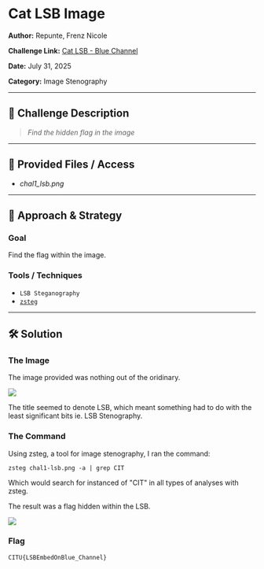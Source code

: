 # Cat LSB Image

**Author:** Repunte, Frenz Nicole

**Challenge Link:** [Cat LSB - Blue Channel](https://github.com/slaee/CITU-CTFd-event/blob/main/misc/chal1_lsb.png)

**Date:** July 31, 2025

**Category:** Image Stenography

---

## 🧠 Challenge Description

> *Find the hidden flag in the image*  

---

## 📁 Provided Files / Access

 - *chal1_lsb.png*

---

## 🧪 Approach & Strategy

### Goal

Find the flag within the image.

### Tools / Techniques

- `LSB Steganography`
- [`zsteg`](https://github.com/zed-0xff/zsteg)

---

## 🛠️ Solution

### The Image
The image provided was nothing out of the oridinary.

![](/images/chal1-lsb-1.png) 

The title seemed to denote LSB, which meant something had to do with the least significant bits ie. LSB Stenography.

### The Command
Using zsteg, a tool for image stenography, I ran the command:

```
zsteg chal1-lsb.png -a | grep CIT
``` 
Which would search for instanced of "CIT" in all types of analyses with zsteg.

The result was a flag hidden within the LSB.

![](/images/chal1-lsb-2.png)

### Flag
`
CITU{LSBEmbedOnBlue_Channel}
`
